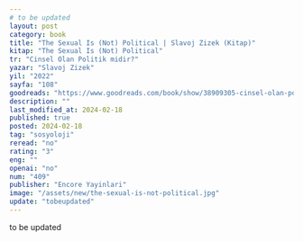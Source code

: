 ```yaml
---
# to be updated
layout: post
category: book
title: "The Sexual Is (Not) Political | Slavoj Zizek (Kitap)"
kitap: "The Sexual Is (Not) Political"
tr: "Cinsel Olan Politik midir?"
yazar: "Slavoj Zizek"
yil: "2022"
sayfa: "108"
goodreads: "https://www.goodreads.com/book/show/38909305-cinsel-olan-politik-midir"
description: ""
last_modified_at: 2024-02-18
published: true
posted: 2024-02-18
tag: "sosyoloji"
reread: "no"
rating: "3"
eng: ""
openai: "no"
num: "409"
publisher: "Encore Yayinlari"
image: "/assets/new/the-sexual-is-not-political.jpg"
update: "tobeupdated"
---
```


to be updated
